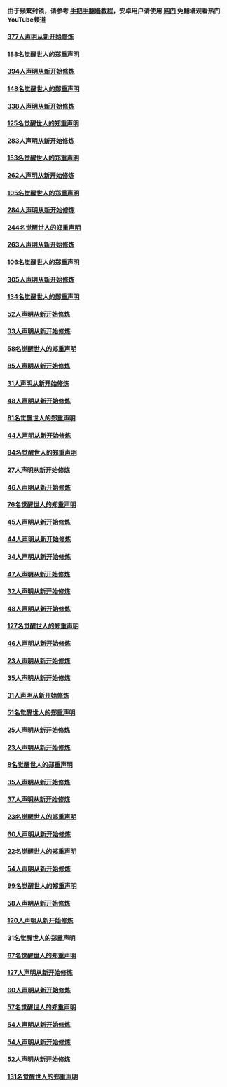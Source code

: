 #### 由于频繁封锁，请参考 [手把手翻墙教程](https://github.com/gfw-breaker/guides/wiki/)，安卓用户请使用 [网门](https://github.com/gfw-breaker/nogfw/blob/master/dl.md?t=05132101) 免翻墙观看热门YouTube频道 

#### [377人声明从新开始修炼](../pages/91/424867.md?t=05132101) 

#### [188名觉醒世人的郑重声明](../pages/91/424866.md?t=05132101) 

#### [394人声明从新开始修炼](../pages/91/423914.md?t=05132101) 

#### [148名觉醒世人的郑重声明](../pages/91/423913.md?t=05132101) 

#### [338人声明从新开始修炼](../pages/91/423540.md?t=05132101) 

#### [125名觉醒世人的郑重声明](../pages/91/423539.md?t=05132101) 

#### [283人声明从新开始修炼](../pages/91/423296.md?t=05132101) 

#### [153名觉醒世人的郑重声明](../pages/91/423295.md?t=05132101) 

#### [262人声明从新开始修炼](../pages/91/423004.md?t=05132101) 

#### [105名觉醒世人的郑重声明](../pages/91/423003.md?t=05132101) 

#### [284人声明从新开始修炼](../pages/91/422707.md?t=05132101) 

#### [244名觉醒世人的郑重声明](../pages/91/422706.md?t=05132101) 

#### [263人声明从新开始修炼](../pages/91/422553.md?t=05132101) 

#### [106名觉醒世人的郑重声明](../pages/91/422552.md?t=05132101) 

#### [305人声明从新开始修炼](../pages/91/422153.md?t=05132101) 

#### [134名觉醒世人的郑重声明](../pages/91/422152.md?t=05132101) 

#### [52人声明从新开始修炼](../pages/91/421846.md?t=05132101) 

#### [33人声明从新开始修炼](../pages/91/421804.md?t=05132101) 

#### [58名觉醒世人的郑重声明](../pages/91/421845.md?t=05132101) 

#### [85人声明从新开始修炼](../pages/91/421769.md?t=05132101) 

#### [31人声明从新开始修炼](../pages/91/421763.md?t=05132101) 

#### [48人声明从新开始修炼](../pages/91/421605.md?t=05132101) 

#### [81名觉醒世人的郑重声明](../pages/91/421656.md?t=05132101) 

#### [44人声明从新开始修炼](../pages/91/421544.md?t=05132101) 

#### [84名觉醒世人的郑重声明](../pages/91/421543.md?t=05132101) 

#### [27人声明从新开始修炼](../pages/91/421465.md?t=05132101) 

#### [46人声明从新开始修炼](../pages/91/421454.md?t=05132101) 

#### [76名觉醒世人的郑重声明](../pages/91/421453.md?t=05132101) 

#### [45人声明从新开始修炼](../pages/91/421452.md?t=05132101) 

#### [44人声明从新开始修炼](../pages/91/421422.md?t=05132101) 

#### [34人声明从新开始修炼](../pages/91/421322.md?t=05132101) 

#### [47人声明从新开始修炼](../pages/91/421264.md?t=05132101) 

#### [32人声明从新开始修炼](../pages/91/421225.md?t=05132101) 

#### [48人声明从新开始修炼](../pages/91/421202.md?t=05132101) 

#### [127名觉醒世人的郑重声明](../pages/91/421224.md?t=05132101) 

#### [46人声明从新开始修炼](../pages/91/421203.md?t=05132101) 

#### [23人声明从新开始修炼](../pages/91/421138.md?t=05132101) 

#### [35人声明从新开始修炼](../pages/91/421122.md?t=05132101) 

#### [31人声明从新开始修炼](../pages/91/421081.md?t=05132101) 

#### [51名觉醒世人的郑重声明](../pages/91/421080.md?t=05132101) 

#### [25人声明从新开始修炼](../pages/91/421020.md?t=05132101) 

#### [23人声明从新开始修炼](../pages/91/420884.md?t=05132101) 

#### [8名觉醒世人的郑重声明](../pages/91/420883.md?t=05132101) 

#### [35人声明从新开始修炼](../pages/91/420809.md?t=05132101) 

#### [37人声明从新开始修炼](../pages/91/420766.md?t=05132101) 

#### [23名觉醒世人的郑重声明](../pages/91/420765.md?t=05132101) 

#### [60人声明从新开始修炼](../pages/91/420727.md?t=05132101) 

#### [22名觉醒世人的郑重声明](../pages/91/420726.md?t=05132101) 

#### [54人声明从新开始修炼](../pages/91/420529.md?t=05132101) 

#### [99名觉醒世人的郑重声明](../pages/91/420528.md?t=05132101) 

#### [58人声明从新开始修炼](../pages/91/420198.md?t=05132101) 

#### [120人声明从新开始修炼](../pages/91/420141.md?t=05132101) 

#### [31名觉醒世人的郑重声明](../pages/91/420197.md?t=05132101) 

#### [67名觉醒世人的郑重声明](../pages/91/420140.md?t=05132101) 

#### [127人声明从新开始修炼](../pages/91/420082.md?t=05132101) 

#### [60人声明从新开始修炼](../pages/91/420081.md?t=05132101) 

#### [57名觉醒世人的郑重声明](../pages/91/420080.md?t=05132101) 

#### [54人声明从新开始修炼](../pages/91/419533.md?t=05132101) 

#### [54人声明从新开始修炼](../pages/91/419532.md?t=05132101) 

#### [52人声明从新开始修炼](../pages/91/419531.md?t=05132101) 

#### [131名觉醒世人的郑重声明](../pages/91/419530.md?t=05132101) 

